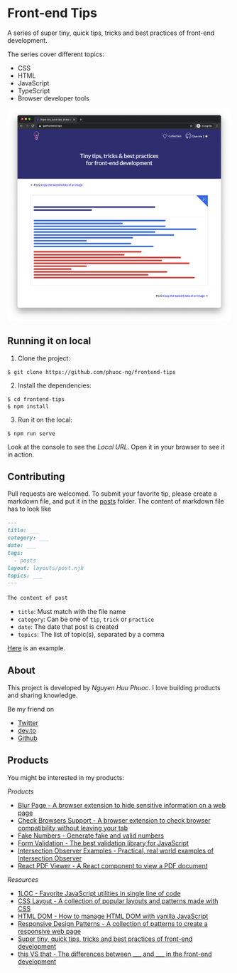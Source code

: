 # Front-end Tips

A series of super tiny, quick tips, tricks and best practices of front-end development.

The series cover different topics:

* CSS
* HTML
* JavaScript
* TypeScript
* Browser developer tools

![front-end tips](/img/screenshot.png)

## Running it on local

1. Clone the project:

```console
$ git clone https://github.com/phuoc-ng/frontend-tips
```

2. Install the dependencies:

```console
$ cd frontend-tips
$ npm install
```

3. Run it on the local:

```console
$ npm run serve
```

Look at the console to see the _Local URL_. Open it in your browser to see it in action.

## Contributing

Pull requests are welcomed. To submit your favorite tip, please create a markdown file, and put it in the [posts](posts) folder.
The content of markdown file has to look like

```md
---
title: ___
category: ___
date: ___
tags:
  - posts
layout: layouts/post.njk
topics: ___
---

The content of post
```

* `title`: Must match with the file name
* `category`: Can be one of `tip`, `trick` or `practice`
* `date`: The date that post is created
* `topics`: The list of topic(s), separated by a comma

[Here](posts/convert-string-to-number.md) is an example.

## About

This project is developed by _Nguyen Huu Phuoc_. I love building products and sharing knowledge.

Be my friend on
* [Twitter](https://twitter.com/nghuuphuoc)
* [dev.to](https://dev.to/phuocng)
* [Github](https://github.com/phuoc-ng)

## Products

You might be interested in my products:

_Products_
* [Blur Page - A browser extension to hide sensitive information on a web page](https://blur.page)
* [Check Browsers Support - A browser extension to check browser compatibility without leaving your tab](https://checkbrowsers.support)
* [Fake Numbers - Generate fake and valid numbers](https://fakenumbers.io)
* [Form Validation - The best validation library for JavaScript](https://formvalidation.io)
* [Intersection Observer Examples - Practical, real world examples of Intersection Observer](https://intersectionobserver.io)
* [React PDF Viewer - A React component to view a PDF document](https://react-pdf-viewer.dev)

_Resources_
* [1LOC - Favorite JavaScript utilities in single line of code](https://1loc.dev)
* [CSS Layout - A collection of popular layouts and patterns made with CSS](https://csslayout.io)
* [HTML DOM - How to manage HTML DOM with vanilla JavaScript](https://htmldom.dev)
* [Responsive Design Patterns - A collection of patterns to create a responsive web page](https://responsive.page)
* [Super tiny, quick tips, tricks and best practices of front-end development](https://getfrontend.tips)
* [this VS that - The differences between ___ and ___ in the front-end development](https://thisthat.dev)